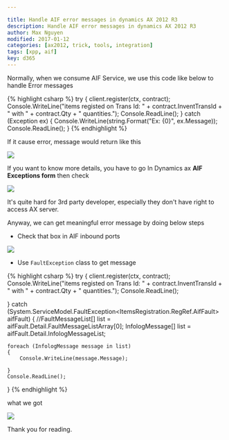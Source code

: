 ```yaml
---

title: Handle AIF error messages in dynamics AX 2012 R3
description: Handle AIF error messages in dynamics AX 2012 R3
author: Max Nguyen
modified: 2017-01-12
categories: [ax2012, trick, tools, integration]
tags: [xpp, aif]
key: d365
---
```


Normally, when we consume AIF Service, we use this code like below to handle Error messages

{% highlight csharp %}
try
{
	client.register(ctx, contract);
	Console.WriteLine("items registed on Trans Id: " + contract.InventTransId + " with " + contract.Qty + " quantities.");
	Console.ReadLine();
}
catch (Exception ex)
{
	Console.WriteLine(string.Format("Ex: {0}", ex.Message));
	Console.ReadLine();
}
{% endhighlight %}

If it cause error, message would return like this

![]({{site.url}}/assets/imagesposts/Handle-AIF-error-messages-in-dynamics-AX-2012-R3-1.png)

<!-- more -->

If you want to know more details, you have to go In Dynamics ax **AIF Exceptions form** then check

![]({{site.url}}/assets/imagesposts/Handle-AIF-error-messages-in-dynamics-AX-2012-R3-2.png)

It's quite hard for 3rd party developer, especially they don't have right to access AX server.

Anyway, we can get meaningful error message by doing below steps

* Check that box in AIF inbound ports

![]({{site.url}}/assets/imagesposts/Handle-AIF-error-messages-in-dynamics-AX-2012-R3-3.png)

* Use `FaultException` class to get message

{% highlight csharp %}
try
{
	client.register(ctx, contract);
	Console.WriteLine("items registed on Trans Id: " + contract.InventTransId + " with " + contract.Qty + " quantities.");
	Console.ReadLine();

}
catch (System.ServiceModel.FaultException<ItemsRegistration.RegRef.AifFault> aifFault)
{
	//FaultMessageList[] list = aifFault.Detail.FaultMessageListArray[0];
	InfologMessage[] list = aifFault.Detail.InfologMessageList;

	foreach (InfologMessage message in list)
	{
		Console.WriteLine(message.Message);

	}
	Console.ReadLine();

}
{% endhighlight %}

what we got

![]({{site.url}}/assets/imagesposts/Handle-AIF-error-messages-in-dynamics-AX-2012-R3-4.png)

Thank you for reading.
